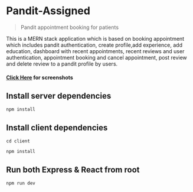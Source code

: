 # Pandit-Assigned
> Pandit appointment booking for patients

This is a MERN stack application which is based on booking appointment which includes pandit authentication, create profile,add experience, add education, dashboard with recent appointments, recent reviews and user authentication, appointment booking and cancel appointment, post review and delete review to a pandit profile by users.
#### [Click Here](https://drive.google.com/drive/folders/1BplDurTpvfIIzYjeMv98YfslDRjVdf_e?usp=sharing) for screenshots

## Install server dependencies
`npm install`

## Install client dependencies
`cd client`

`npm install`

## Run both Express & React from root
`npm run dev`


